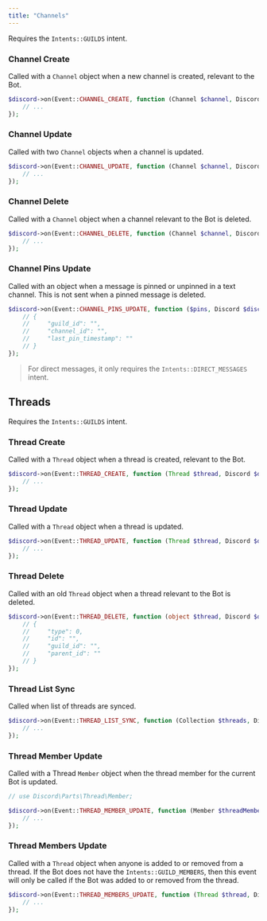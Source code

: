 ```yaml
---
title: "Channels"
---
```


Requires the `Intents::GUILDS` intent.

### Channel Create

Called with a `Channel` object when a new channel is created, relevant to the Bot.

```php
$discord->on(Event::CHANNEL_CREATE, function (Channel $channel, Discord $discord) {
    // ...
});
```

### Channel Update

Called with two `Channel` objects when a channel is updated.

```php
$discord->on(Event::CHANNEL_UPDATE, function (Channel $channel, Discord $discord, ?Channel $oldChannel) {
    // ...
});
```

### Channel Delete

Called with a `Channel` object when a channel relevant to the Bot is deleted.

```php
$discord->on(Event::CHANNEL_DELETE, function (Channel $channel, Discord $discord) {
    // ...
});
```

### Channel Pins Update

Called with an object when a message is pinned or unpinned in a text channel. This is not sent when a pinned message is deleted.

```php
$discord->on(Event::CHANNEL_PINS_UPDATE, function ($pins, Discord $discord) {
    // {
    //     "guild_id": "",
    //     "channel_id": "",
    //     "last_pin_timestamp": ""
    // }
});
```

> For direct messages, it only requires the `Intents::DIRECT_MESSAGES` intent.

## Threads

Requires the `Intents::GUILDS` intent.

### Thread Create

Called with a `Thread` object when a thread is created, relevant to the Bot.

```php
$discord->on(Event::THREAD_CREATE, function (Thread $thread, Discord $discord) {
    // ...
});
```

### Thread Update

Called with a `Thread` object when a thread is updated.

```php
$discord->on(Event::THREAD_UPDATE, function (Thread $thread, Discord $discord, ?Thread $oldThread) {
    // ...
});
```

### Thread Delete

Called with an old `Thread` object when a thread relevant to the Bot is deleted.

```php
$discord->on(Event::THREAD_DELETE, function (object $thread, Discord $discord) {
    // {
    //     "type": 0,
    //     "id": "",
    //     "guild_id": "",
    //     "parent_id": ""
    // }
});
```

### Thread List Sync

Called when list of threads are synced.

```php
$discord->on(Event::THREAD_LIST_SYNC, function (Collection $threads, Discord $discord) {
    // ...
});
```

### Thread Member Update

Called with a Thread `Member` object when the thread member for the current Bot is updated.

```php
// use Discord\Parts\Thread\Member;

$discord->on(Event::THREAD_MEMBER_UPDATE, function (Member $threadMember, Discord $discord) {
    // ...
});
```

### Thread Members Update

Called with a `Thread` object when anyone is added to or removed from a thread. If the Bot does not have the `Intents::GUILD_MEMBERS`, then this event will only be called if the Bot was added to or removed from the thread.

```php
$discord->on(Event::THREAD_MEMBERS_UPDATE, function (Thread $thread, Discord $discord) {
    // ...
});
```
